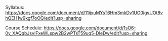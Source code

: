 Syllabus:
https://docs.google.com/document/d/11ijxuMYsT6Hm3mkDv1UG0igvUOt8vhQEH1w9kgf7oOQ/edit?usp=sharing

Course Schedule:
https://docs.google.com/document/d/1sO6-0y_XAQqbJsyIFxeWLspw2B2wPTsT59uq5-DIeDw/edit?usp=sharing
